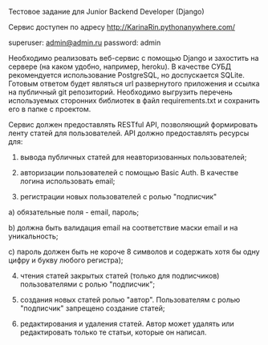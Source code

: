 Тестовое задание для Junior Backend Developer (Django)

Сервис доступен по адресу http://KarinaRin.pythonanywhere.com/

superuser: admin@admin.ru password: admin

Необходимо реализовать веб-сервис с помощью Django и захостить на сервере (на каком удобно, например, heroku). В качестве СУБД рекомендуется использование PostgreSQL, но доспускается SQLite. Готовым ответом будет являться url развернутого приложения и ссылка на публичный git репозиторий. Необходимо выгрузить перечень используемых сторонних библиотек в файл requirements.txt и сохранить его в папке с проектом.

Сервис должен предоставлять RESTful API, позволяющий формировать ленту статей для пользователей. API должно предоставлять ресурсы для:

1. вывода публичных статей для неавторизованных пользователей;

2. авторизации пользователей с помощью Basic Auth. В качестве логина использовать email;

3. регистрации новых пользователей с ролью "подписчик"

a) обязательные поля - email, пароль;

b) должна быть валидация email на соответствие маски email и на уникальность;

c) пароль должен быть не короче 8 символов и содержать хотя бы одну цифру и букву любого регистра);

4. чтения статей закрытых статей (только для подписчиков) пользователями с ролью "подписчик";

5. создания новых статей ролью "автор". Пользователям с ролью "подписчик" запрещено создание статей;

6. редактирования и удаления статей. Автор может удалять или редактировать только те статьи, которые он написал.